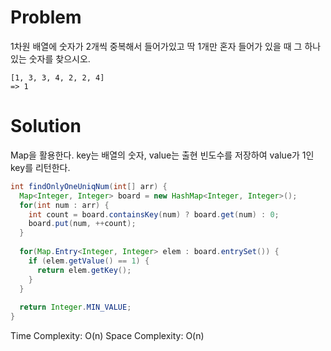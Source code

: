 # Problem
1차원 배열에 숫자가 2개씩 중복해서 들어가있고 딱 1개만 혼자 들어가 있을 때 그 하나 있는 숫자를 찾으시오.
```
[1, 3, 3, 4, 2, 2, 4]
=> 1
```

# Solution

Map을 활용한다. key는 배열의 숫자, value는 출현 빈도수를 저장하여
value가 1인 key를 리턴한다.

```java
int findOnlyOneUniqNum(int[] arr) {
  Map<Integer, Integer> board = new HashMap<Integer, Integer>();
  for(int num : arr) {
    int count = board.containsKey(num) ? board.get(num) : 0;
    board.put(num, ++count);
  }
  
  for(Map.Entry<Integer, Integer> elem : board.entrySet()) {
    if (elem.getValue() == 1) {
      return elem.getKey();
    }
  }
  
  return Integer.MIN_VALUE;
}
```

Time Complexity: O(n)
Space Complexity: O(n)
